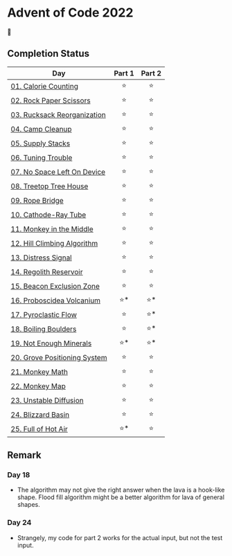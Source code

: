 # Advent of Code 2022

:christmas_tree:

## Completion Status

| Day | Part 1 | Part 2 |
| --- | :---: | :---: |
| [01. Calorie Counting](https://github.com/tsangsiu/Advent_of_Code/blob/main/2022/Day01/day01.rb) | :star: | :star: |
| [02. Rock Paper Scissors](https://github.com/tsangsiu/Advent_of_Code/blob/main/2022/Day02/day02.rb) | :star: | :star: |
| [03. Rucksack Reorganization](https://github.com/tsangsiu/Advent_of_Code/blob/main/2022/Day03/day03.rb) | :star: | :star: |
| [04. Camp Cleanup](https://github.com/tsangsiu/Advent_of_Code/blob/main/2022/Day04/day04.rb) | :star: | :star: |
| [05. Supply Stacks](https://github.com/tsangsiu/Advent_of_Code/blob/main/2022/Day05/day05.rb) | :star: | :star: |
| [06. Tuning Trouble](https://github.com/tsangsiu/Advent_of_Code/blob/main/2022/Day06/day06.rb) | :star: | :star: |
| [07. No Space Left On Device](https://github.com/tsangsiu/Advent_of_Code/blob/main/2022/Day07/day07.rb) | :star: | :star: |
| [08. Treetop Tree House](https://github.com/tsangsiu/Advent_of_Code/blob/main/2022/Day08/day08.rb) | :star: | :star: |
| [09. Rope Bridge](https://github.com/tsangsiu/Advent_of_Code/blob/main/2022/Day09/day09.rb) | :star: | :star: |
| [10. Cathode-Ray Tube](https://github.com/tsangsiu/Advent_of_Code/blob/main/2022/Day10/day10.rb) | :star: | :star: |
| [11. Monkey in the Middle](https://github.com/tsangsiu/Advent_of_Code/blob/main/2022/Day11/day11.rb) | :star: | :star: |
| [12. Hill Climbing Algorithm](https://github.com/tsangsiu/Advent_of_Code/blob/main/2022/Day12/day12.rb) | :star: | :star: |
| [13. Distress Signal](https://github.com/tsangsiu/Advent_of_Code/blob/main/2022/Day13/day13.rb) | :star: | :star: |
| [14. Regolith Reservoir](https://github.com/tsangsiu/Advent_of_Code/blob/main/2022/Day14/day14.rb) | :star: | :star: |
| [15. Beacon Exclusion Zone](https://github.com/tsangsiu/Advent_of_Code/blob/main/2022/Day15/day15.rb) | :star: | :star: |
| [16. Proboscidea Volcanium](https://github.com/tsangsiu/Advent_of_Code/blob/main/2022/Day16/day16.rb) | :star:* | :star:* |
| [17. Pyroclastic Flow](https://github.com/tsangsiu/Advent_of_Code/blob/main/2022/Day17/day17.rb) | :star: | :star:* |
| [18. Boiling Boulders](https://github.com/tsangsiu/Advent_of_Code/blob/main/2022/Day18/day18.rb) | :star: | :star:* |
| [19. Not Enough Minerals](https://github.com/tsangsiu/Advent_of_Code/blob/main/2022/Day19/day19.rb) | :star:* | :star:* |
| [20. Grove Positioning System](https://github.com/tsangsiu/Advent_of_Code/blob/main/2022/Day20/day20.rb) | :star: | :star: |
| [21. Monkey Math](https://github.com/tsangsiu/Advent_of_Code/blob/main/2022/Day21/day21.rb) | :star: | :star: |
| [22. Monkey Map](https://github.com/tsangsiu/Advent_of_Code/blob/main/2022/Day22) | :star: | :star: |
| [23. Unstable Diffusion](https://github.com/tsangsiu/Advent_of_Code/blob/main/2022/Day23/day23.rb) | :star: | :star: |
| [24. Blizzard Basin](https://github.com/tsangsiu/Advent_of_Code/blob/main/2022/Day24/day24.rb) | :star: | :star: |
| [25. Full of Hot Air](https://github.com/tsangsiu/Advent_of_Code/blob/main/2022/Day25/day25.rb) | :star:* | :star: |

## Remark

### Day 18

- The algorithm may not give the right answer when the lava is a hook-like shape. Flood fill algorithm might be a better algorithm for lava of general shapes.

### Day 24

- Strangely, my code for part 2 works for the actual input, but not the test input.
